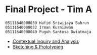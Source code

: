 # Final Project - Tim A

```
05111640000030 Hafid Sriwijaya Bahrun
05111640000032 Irman Kurniawan
05111640000049 Puguh Santosa Dwiatmaja
```

 - [Contextual Inquiry and Analysis](Contextual-inquiry-and-analysis.md)
 - [Sketching & Prototyping](Sketching-and-prototyping.md)
